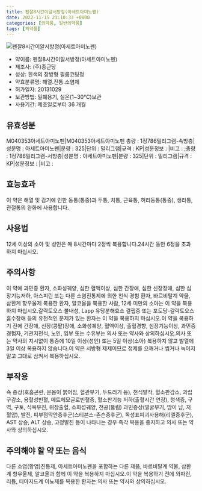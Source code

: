 ```yaml
---
title: 펜잘8시간이알서방정(아세트아미노펜)
date: 2022-11-15 23:10:33 +0800
categories: [의약품, 일반의약품]
tags: [의약품]
---
```

![펜잘8시간이알서방정(아세트아미노펜)](https://nedrug.mfds.go.kr/pbp/cmn/itemImageDownload/152345165220300070)

- 약이름: 펜잘8시간이알서방정(아세트아미노펜)
- 제조사: (주)종근당
- 성상: 흰색의 장방형 필름코팅정
- 약효분류명: 해열.진통.소염제
- 허가일자: 20131029
- 보관방법: 밀폐용기, 실온(1~30℃)보관
- 사용기간: 제조일로부터 36 개월
## 유효성분
M040353아세트아미노펜|M040353아세트아미노펜
총량 : 1정786밀리그램-속방층|성분명 : 아세트아미노펜|분량 : 325|단위 : 밀리그램|규격 : KP|성분정보 : |비고 : ;총량 : 1정786밀리그램-서방층|성분명 : 아세트아미노펜|분량 : 325|단위 : 밀리그램|규격 : KP|성분정보 : |비고 :
## 효능효과
이 약은 해열 및 감기에 인한 동통(통증)과 두통, 치통, 근육통, 허리동통(통증), 생리통, 관절통의 완화에 사용합니다.
## 사용법
12세 이상의 소아 및 성인은 매 8시간마다 2정씩 복용합니다.24시간 동안 6정을 초과하지 마십시오.
## 주의사항
이 약에 과민증 환자, 소화성궤양, 심한 혈액이상, 심한 간장애, 심한 신장장애, 심한 심장기능저하, 아스피린 또는 다른 소염진통제에 의한 천식 경험 환자, 바르비탈계 약물, 삼환계 항우울제 복용한 환자, 알코올을 복용한 사람, 12세 미만의 소아는 이 약을 복용하지 마십시오.갈락토오스 불내성, Lapp 유당분해효소 결핍증 또는 포도당-갈락토오스 흡수장애 등의 유전적인 문제가 있는 환자는 이 약을 복용하지 마십시오.이 약을 복용하기 전에 간장애, 신장(콩팥)장애, 소화성궤양, 혈액이상, 출혈경향, 심장기능이상, 과민증 경험자, 기관지천식, 노인, 임부 또는 수유부는 의사 또는 약사와 상의하십시오.의사 또는 약사의 지시없이 통증에 10일 이상(성인) 또는 5일 이상(소아) 복용하지 않고 발열에 3일 이상 복용하지 않습니다.이 약은 서방형 제제이므로 정제를 으깨거나 씹거나 녹이지 말고 그대로 삼켜서 복용하십시오.
## 부작용
쇽 증상(호흡곤란, 온몸이 붉어짐, 혈관부기, 두드러기 등), 천식발작, 혈소판감소, 과립구감소, 용혈성빈혈, 메트헤모글로빈혈증, 혈소판기능 저하(출혈시간 연장), 청색증, 구역, 구토, 식욕부진, 위장출혈, 소화성궤양, 천공(뚫림) 과민증상(얼굴부기, 땀이 남, 저혈압), 발진, 피부점막안증후군(스티븐스-존슨증후군), 독성표피괴사용해(리엘증후군), AST 상승, ALT 상승, 고정발진 등이 나타나는 경우 즉각 복용을 중지하고 의사 또는 약사와 상의하십시오.
## 주의해야 할 약 또는 음식
다른 소염(항염)진통제, 아세트아미노펜을 포함하는 다른 제품, 바르비탈계 약물, 삼환계 항우울제, 알코올과 함께 이 약을 복용하지 마십시오.이 약을 복용하기 전에 와파린, 리튬, 티아지드계 이뇨제를 복용한 환자는 의사 또는 약사와 상의하십시오.
